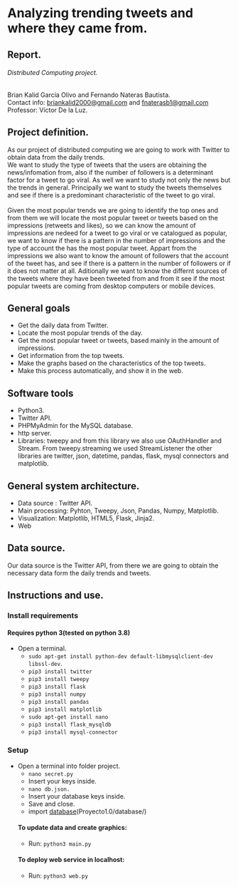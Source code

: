 # Analyzing trending tweets and where they came from.
## Report.
###### Distributed Computing project.

Brian Kalid García Olivo and Fernando Nateras Bautista.<br/>
Contact info: briankalid2000@gmail.com and fnaterasb1@gmail.com<br/>
Professor: Víctor De la Luz.

## Project definition.
As our project of distributed computing we are going to work with Twitter to obtain data from the daily trends.<br/>
We want to study the type of tweets that the users are obtaining the news/infomation from, also if the number of followers is a determinant factor for a tweet to go viral. As well we want to study not only the news but the trends in general. Principally we want to study the tweets themselves and see if there is a predominant characteristic of the tweet to go viral.
<br/><br/>
Given the most popular trends we are going to identify the top ones and from them we will locate the most popular tweet or tweets based on the impressions (retweets and likes), so we can know the amount of impressions are nedeed for a tweet to go viral or ve catalogued as popular, we want to know if there is a pattern in the number of impressions and the type of account the has the most popular tweet. Appart from the impressions we also want to know the amount of followers that the account of the tweet has, and see if there is a pattern in the number of followers or if it does not matter at all. Aditionally we want to know the differnt sources of the tweets where they have been tweeted from and from it see if the most popular tweets are coming from desktop computers or mobile devices.<br/>

## General goals
  - Get the daily data from Twitter.
  - Locate the most popular trends of the day.
  - Get the most popular tweet or tweets, based mainly in the amount of impressions.
  - Get information from the top tweets.
  - Make the graphs based on the characteristics of the top tweets. 
  - Make this process automatically, and show it in the web.
  
## Software tools
  - Python3.
  - Twitter API.
  - PHPMyAdmin for the MySQL database.
  - http server.
  - Libraries: tweepy and from this library we also use OAuthHandler and Stream. From tweepy.streaming we used StreamListener the other libraries are twitter, json, datetime, pandas, flask, mysql connectors and matplotlib.
  
## General system architecture.
- Data source : Twitter API.
- Main processing: Pyhton, Tweepy, Json, Pandas, Numpy, Matplotlib.
- Visualization: Matplotlib, HTML5, Flask, Jinja2.
- Web

## Data source.
Our data source is the Twitter API, from there we are going to obtain the necessary data form the daily trends and tweets.

## Instructions and use.
### Install requirements
#### Requires python 3(tested on python 3.8)
- Open a terminal. 
  -  `sudo apt-get install python-dev default-libmysqlclient-dev libssl-dev`.
  -  `pip3 install twitter`
  -  `pip3 install tweepy`
  -  `pip3 install flask`
  -  `pip3 install numpy`
  -  `pip3 install pandas`
  -  `pip3 install matplotlib`
  -  `sudo apt-get install nano`
  -  `pip3 install flask_mysqldb`
  -  `pip3 install mysql-connector`
### Setup
- Open a terminal into folder project.
  -  `nano secret.py`
  -  Insert your keys inside.
  -  `nano db.json.`
  -  Insert your database keys inside.
  -  Save and close.
  - import [database](Proyecto1.0/database/)(Proyecto1.0/database/)
  #### To update data and create graphics:
    -  Run: `python3 main.py`
  #### To deploy web service in localhost:
    -  Run: `python3 web.py`
